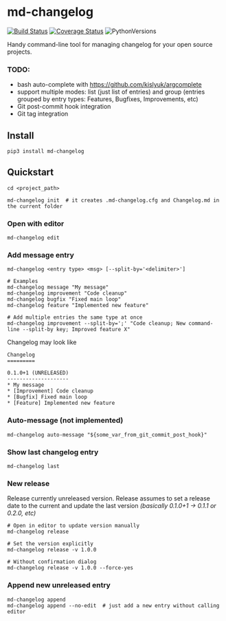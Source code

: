 md-changelog
============
[![Build Status](https://travis-ci.org/prawn-cake/md-changelog.svg?branch=master)](https://travis-ci.org/prawn-cake/md-changelog)
[![Coverage Status](https://coveralls.io/repos/github/prawn-cake/md-changelog/badge.svg?branch=master)](https://coveralls.io/github/prawn-cake/md-changelog?branch=master)
![PythonVersions](https://img.shields.io/badge/python-3.4-blue.svg)

Handy command-line tool for managing changelog for your open source projects.


### TODO:

* bash auto-complete with https://github.com/kislyuk/argcomplete
* support multiple modes: list (just list of entries) and group (entries grouped by entry types: Features, Bugfixes, Improvements, etc)
* Git post-commit hook integration
* Git tag integration


## Install

    pip3 install md-changelog

    
## Quickstart
    
    cd <project_path>

    md-changelog init  # it creates .md-changelog.cfg and Changelog.md in the current folder

   
### Open with editor

    md-changelog edit
    
    
### Add message entry

    md-changelog <entry type> <msg> [--split-by='<delimiter>']
    
    # Examples
    md-changelog message "My message"
    md-changelog improvement "Code cleanup"
    md-changelog bugfix "Fixed main loop"
    md-changelog feature "Implemented new feature"
    
    # Add multiple entries the same type at once
    md-changelog improvement --split-by=';' "Code cleanup; New command-line --split-by key; Improved feature X"
    
    
Changelog may look like

    Changelog
    =========
    
    0.1.0+1 (UNRELEASED)
    --------------------
    * My message
    * [Improvement] Code cleanup
    * [Bugfix] Fixed main loop
    * [Feature] Implemented new feature


### Auto-message (not implemented)

    md-changelog auto-message "${some_var_from_git_commit_post_hook}"
    

### Show last changelog entry

    md-changelog last
    

### New release

Release currently unreleased version. 
Release assumes to set a release date to the current and update the last version *(basically 0.1.0+1 -> 0.1.1 or 0.2.0, etc)* 
    
    # Open in editor to update version manually
    md-changelog release
    
    # Set the version explicitly
    md-changelog release -v 1.0.0
    
    # Without confirmation dialog
    md-changelog release -v 1.0.0 --force-yes

### Append new unreleased entry

    md-changelog append
    md-changelog append --no-edit  # just add a new entry without calling editor 
    

